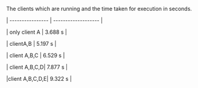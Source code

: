 The clients which are running and the time taken for execution in seconds.

| ---------------- | ------------------- |

| only client A | 3.688 s |

| clientA,B     | 5.197 s |

| client A,B,C  | 6.529 s |

| client A,B,C,D| 7.877 s |

|client A,B,C,D,E| 9.322 s |
